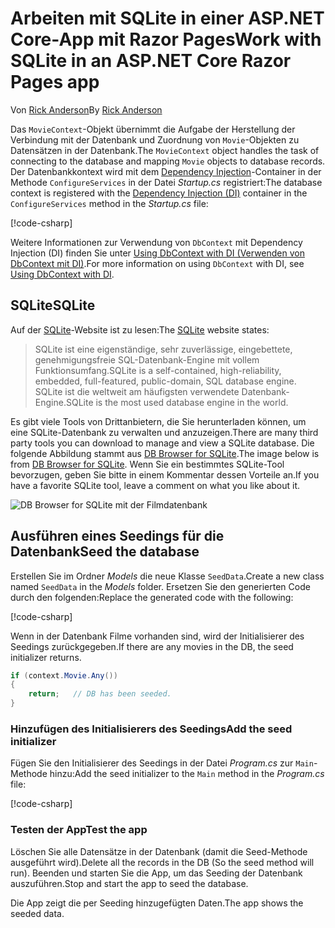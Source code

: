 # <a name="work-with-sqlite-in-an-aspnet-core-razor-pages-app"></a><span data-ttu-id="1f6d2-101">Arbeiten mit SQLite in einer ASP.NET Core-App mit Razor Pages</span><span class="sxs-lookup"><span data-stu-id="1f6d2-101">Work with SQLite in an ASP.NET Core Razor Pages app</span></span>

<span data-ttu-id="1f6d2-102">Von [Rick Anderson](https://twitter.com/RickAndMSFT)</span><span class="sxs-lookup"><span data-stu-id="1f6d2-102">By [Rick Anderson](https://twitter.com/RickAndMSFT)</span></span>

<span data-ttu-id="1f6d2-103">Das `MovieContext`-Objekt übernimmt die Aufgabe der Herstellung der Verbindung mit der Datenbank und Zuordnung von `Movie`-Objekten zu Datensätzen in der Datenbank.</span><span class="sxs-lookup"><span data-stu-id="1f6d2-103">The `MovieContext` object handles the task of connecting to the database and mapping `Movie` objects to database records.</span></span> <span data-ttu-id="1f6d2-104">Der Datenbankkontext wird mit dem [Dependency Injection](xref:fundamentals/dependency-injection)-Container in der Methode `ConfigureServices` in der Datei *Startup.cs* registriert:</span><span class="sxs-lookup"><span data-stu-id="1f6d2-104">The database context is registered with the [Dependency Injection (DI)](xref:fundamentals/dependency-injection) container in the `ConfigureServices` method in the *Startup.cs* file:</span></span>

[!code-csharp[](code/Startup.cs?name=snippet2&highlight=6-8)]

<span data-ttu-id="1f6d2-105">Weitere Informationen zur Verwendung von `DbContext` mit Dependency Injection (DI) finden Sie unter [Using DbContext with DI (Verwenden von DbContext mit DI)](/ef/core/miscellaneous/configuring-dbcontext#using-dbcontext-with-dependency-injection).</span><span class="sxs-lookup"><span data-stu-id="1f6d2-105">For more information on using `DbContext` with DI, see [Using DbContext with DI](/ef/core/miscellaneous/configuring-dbcontext#using-dbcontext-with-dependency-injection).</span></span>

## <a name="sqlite"></a><span data-ttu-id="1f6d2-106">SQLite</span><span class="sxs-lookup"><span data-stu-id="1f6d2-106">SQLite</span></span>

<span data-ttu-id="1f6d2-107">Auf der [SQLite](https://www.sqlite.org/)-Website ist zu lesen:</span><span class="sxs-lookup"><span data-stu-id="1f6d2-107">The [SQLite](https://www.sqlite.org/) website states:</span></span>

> <span data-ttu-id="1f6d2-108">SQLite ist eine eigenständige, sehr zuverlässige, eingebettete, genehmigungsfreie SQL-Datenbank-Engine mit vollem Funktionsumfang.</span><span class="sxs-lookup"><span data-stu-id="1f6d2-108">SQLite is a self-contained, high-reliability, embedded, full-featured, public-domain, SQL database engine.</span></span> <span data-ttu-id="1f6d2-109">SQLite ist die weltweit am häufigsten verwendete Datenbank-Engine.</span><span class="sxs-lookup"><span data-stu-id="1f6d2-109">SQLite is the most used database engine in the world.</span></span>

<span data-ttu-id="1f6d2-110">Es gibt viele Tools von Drittanbietern, die Sie herunterladen können, um eine SQLite-Datenbank zu verwalten und anzuzeigen.</span><span class="sxs-lookup"><span data-stu-id="1f6d2-110">There are many third party tools you can download to manage and view a SQLite database.</span></span> <span data-ttu-id="1f6d2-111">Die folgende Abbildung stammt aus [DB Browser for SQLite](http://sqlitebrowser.org/).</span><span class="sxs-lookup"><span data-stu-id="1f6d2-111">The image below is from [DB Browser for SQLite](http://sqlitebrowser.org/).</span></span> <span data-ttu-id="1f6d2-112">Wenn Sie ein bestimmtes SQLite-Tool bevorzugen, geben Sie bitte in einem Kommentar dessen Vorteile an.</span><span class="sxs-lookup"><span data-stu-id="1f6d2-112">If you have a favorite SQLite tool, leave a comment on what you like about it.</span></span>

![DB Browser for SQLite mit der Filmdatenbank](../../tutorials/first-mvc-app-xplat/working-with-sql/_static/dbb.png)

## <a name="seed-the-database"></a><span data-ttu-id="1f6d2-114">Ausführen eines Seedings für die Datenbank</span><span class="sxs-lookup"><span data-stu-id="1f6d2-114">Seed the database</span></span>

<span data-ttu-id="1f6d2-115">Erstellen Sie im Ordner *Models* die neue Klasse `SeedData`.</span><span class="sxs-lookup"><span data-stu-id="1f6d2-115">Create a new class named `SeedData` in the *Models* folder.</span></span> <span data-ttu-id="1f6d2-116">Ersetzen Sie den generierten Code durch den folgenden:</span><span class="sxs-lookup"><span data-stu-id="1f6d2-116">Replace the generated code with the following:</span></span>

[!code-csharp[](code/Models/SeedData.cs)]

<span data-ttu-id="1f6d2-117">Wenn in der Datenbank Filme vorhanden sind, wird der Initialisierer des Seedings zurückgegeben.</span><span class="sxs-lookup"><span data-stu-id="1f6d2-117">If there are any movies in the DB, the seed initializer returns.</span></span>

```csharp
if (context.Movie.Any())
{
    return;   // DB has been seeded.
}
```

<a name="si"></a>
### <a name="add-the-seed-initializer"></a><span data-ttu-id="1f6d2-118">Hinzufügen des Initialisierers des Seedings</span><span class="sxs-lookup"><span data-stu-id="1f6d2-118">Add the seed initializer</span></span>

<span data-ttu-id="1f6d2-119">Fügen Sie den Initialisierer des Seedings in der Datei *Program.cs* zur `Main`-Methode hinzu:</span><span class="sxs-lookup"><span data-stu-id="1f6d2-119">Add the seed initializer to the `Main` method in the *Program.cs* file:</span></span>

[!code-csharp[](../../tutorials/razor-pages/razor-pages-start/sample/RazorPagesMovie/Program.cs)]

### <a name="test-the-app"></a><span data-ttu-id="1f6d2-120">Testen der App</span><span class="sxs-lookup"><span data-stu-id="1f6d2-120">Test the app</span></span>

<span data-ttu-id="1f6d2-121">Löschen Sie alle Datensätze in der Datenbank (damit die Seed-Methode ausgeführt wird).</span><span class="sxs-lookup"><span data-stu-id="1f6d2-121">Delete all the records in the DB (So the seed method will run).</span></span> <span data-ttu-id="1f6d2-122">Beenden und starten Sie die App, um das Seeding der Datenbank auszuführen.</span><span class="sxs-lookup"><span data-stu-id="1f6d2-122">Stop and start the app to seed the database.</span></span>

<span data-ttu-id="1f6d2-123">Die App zeigt die per Seeding hinzugefügten Daten.</span><span class="sxs-lookup"><span data-stu-id="1f6d2-123">The app shows the seeded data.</span></span>
